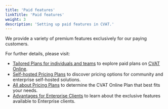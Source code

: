 ```yaml
---
title: 'Paid features'
linkTitle: 'Paid features'
weight: 3
description: 'Setting up paid features in CVAT.'
---
```


We provide a variety of premium features exclusively for our paying customers.

For further details, please visit:

- [Tailored Plans for individuals and teams](https://www.cvat.ai/pricing/cvat-online)
  to explore paid plans on [CVAT Online](https://app.cvat.ai/).
- [Self-hosted Pricing Plans](https://www.cvat.ai/pricing/on-prem) to
  discover pricing options for community and enterprise self-hosted solutions.
- [All about Pricing Plans](https://www.cvat.ai/post/new-pricing-plans) to
  determine the CVAT Online Plan that best fits your needs.
- [Advantages for Enterprise Clients](https://www.cvat.ai/post/benefits-of-being-an-enterprise-client) to
  learn about the exclusive features available to Enterprise clients.
